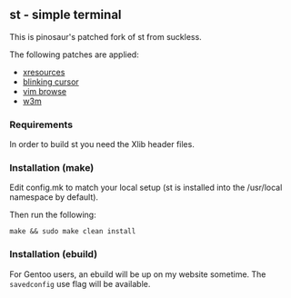## st - simple terminal
This is pinosaur's patched fork of st from suckless.

The following patches are applied:
- [xresources](https://st.suckless.org/patches/xresources/)
- [blinking cursor](https://st.suckless.org/patches/blinking\_cursor/)
- [vim browse](https://st.suckless.org/patches/vim\_browse/)
- [w3m](https://st.suckless.org/patches/w3m/)

### Requirements
In order to build st you need the Xlib header files.

### Installation (make)
Edit config.mk to match your local setup (st is installed into
the /usr/local namespace by default).

Then run the following:
```
make && sudo make clean install
```

### Installation (ebuild)
For Gentoo users, an ebuild will be up on my website sometime.
The `savedconfig` use flag will be available.

